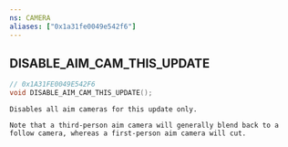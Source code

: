```yaml
---
ns: CAMERA
aliases: ["0x1a31fe0049e542f6"]
---
```

## DISABLE_AIM_CAM_THIS_UPDATE

```c
// 0x1A31FE0049E542F6
void DISABLE_AIM_CAM_THIS_UPDATE();
```

```
Disables all aim cameras for this update only.

Note that a third-person aim camera will generally blend back to a follow camera, whereas a first-person aim camera will cut.
```
